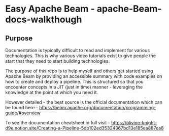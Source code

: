 # Easy Apache Beam - apache-Beam-docs-walkthough
## Purpose
Documentation is typically difficult to read and implement for various technologies. This is why various video tutorials exist to give people the start that they need to start building technologies.

The purpose of this repo is to help myself and others get started using Apache Beam by providing an accessible summary with code examples on how to create and deploy a pipeline. This is structured so that you encounter concepts in a JIT (just in time) manner - leveraging the knowledge at the point at which you need it.

However detailed - the best source is the official documentation which can be found here - https://beam.apache.org/documentation/programming-guide/#overview

To see the documentation cheatsheet in full visit - https://olivine-knight-d9e.notion.site/Creating-a-Pipeline-5db102ed35324367bd13e185ea887ea8


